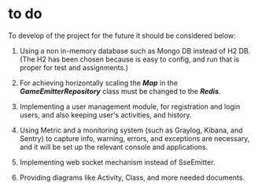 # to do
To develop of the project for the future it should be considered below:

1) Using a non in-memory database such as Mongo DB instead of H2 DB. (The H2 has been chosen
   because is easy to config, and run that is proper for test and assignments.)
   
   
2) For achieving horizontally scaling the ***Map*** in the ***GameEmitterRepository*** class must be changed to the ***Redis***.


3) Implementing a user management module, for registration and login users, and also keeping user's activities, and
   history.
   
   
4) Using Metric and a monitoring system (such as Graylog, Kibana, and Sentry) to capture info, warning, errors, 
   and exceptions are necessary, and it will be set up the relevant console and applications.
   

5) Implementing web socket mechanism instead of SseEmitter.


6) Providing diagrams like Activity, Class, and more needed documents.